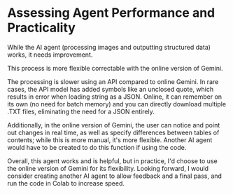 # Assessing Agent Performance and Practicality 

While the AI agent (processing images and outputting structured data) works, it needs improvement.  

This process is more flexible correctable with the online version of Gemini.  

The processing is slower using an API compared to online Gemini. In rare cases, the API model has added symbols like an unclosed quote, which results in error when loading string as a JSON. Online, it can remember on its own (no need for batch memory) and you can directly download multiple .TXT files, eliminating the need for a JSON entirely.  

Additionally, in the online version of Gemini, the user can notice and point out changes in real time, as well as specify differences between tables of contents; while this is more manual, it's more flexible. Another AI agent would have to be created to do this function if using the code.

Overall, this agent works and is helpful, but in practice, I'd choose to use the online version of Gemini for its flexibility. Looking forward, I would consider creating another AI agent to allow feedback and a final pass, and run the code in Colab to increase speed.
